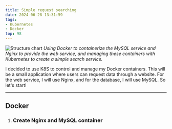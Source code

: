 ```yaml
---
title: Simple request searching
date: 2024-06-28 13:31:59
tags: 
- Kubernetes 
- Docker
top: 98
---
```

![Structure chart](/pic/side_project.jpg)
*Using Docker to containerize the MySQL service and Nginx to provide the web service, and managing these containers with Kubernetes to create a simple search service.*

<!--more-->

I decided to use K8S to control and manage my Docker containers. This will be a small application where users can request data through a website. For the web service, I will use Nginx, and for the database, I will use MySQL.
So let's start!

---
## Docker
1. ### Create Nginx and MySQL container

